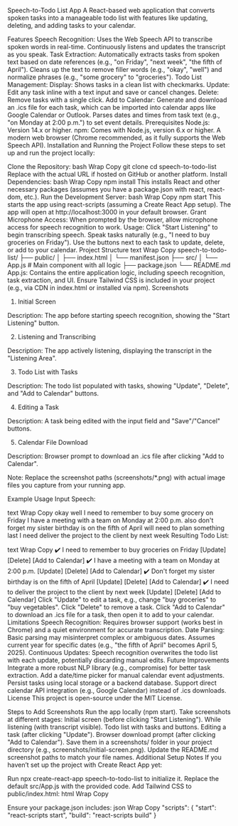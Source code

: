 Speech-to-Todo List App
A React-based web application that converts spoken tasks into a manageable todo list with features like updating, deleting, and adding tasks to your calendar.

Features
Speech Recognition:
Uses the Web Speech API to transcribe spoken words in real-time.
Continuously listens and updates the transcript as you speak.
Task Extraction:
Automatically extracts tasks from spoken text based on date references (e.g., "on Friday", "next week", "the fifth of April").
Cleans up the text to remove filler words (e.g., "okay", "well") and normalize phrases (e.g., "some grocery" to "groceries").
Todo List Management:
Display: Shows tasks in a clean list with checkmarks.
Update: Edit any task inline with a text input and save or cancel changes.
Delete: Remove tasks with a single click.
Add to Calendar:
Generate and download an .ics file for each task, which can be imported into calendar apps like Google Calendar or Outlook.
Parses dates and times from task text (e.g., "on Monday at 2:00 p.m.") to set event details.
Prerequisites
Node.js: Version 14.x or higher.
npm: Comes with Node.js, version 6.x or higher.
A modern web browser (Chrome recommended, as it fully supports the Web Speech API).
Installation and Running the Project
Follow these steps to set up and run the project locally:

Clone the Repository:
bash
Wrap
Copy
git clone <repository-url>
cd speech-to-todo-list
Replace <repository-url> with the actual URL if hosted on GitHub or another platform.
Install Dependencies:
bash
Wrap
Copy
npm install
This installs React and other necessary packages (assumes you have a package.json with react, react-dom, etc.).
Run the Development Server:
bash
Wrap
Copy
npm start
This starts the app using react-scripts (assuming a Create React App setup). The app will open at http://localhost:3000 in your default browser.
Grant Microphone Access:
When prompted by the browser, allow microphone access for speech recognition to work.
Usage:
Click "Start Listening" to begin transcribing speech.
Speak tasks naturally (e.g., "I need to buy groceries on Friday").
Use the buttons next to each task to update, delete, or add to your calendar.
Project Structure
text
Wrap
Copy
speech-to-todo-list/
├── public/
│   ├── index.html
│   └── manifest.json
├── src/
│   └── App.js          # Main component with all logic
├── package.json
└── README.md
App.js: Contains the entire application logic, including speech recognition, task extraction, and UI.
Ensure Tailwind CSS is included in your project (e.g., via CDN in index.html or installed via npm).
Screenshots
1. Initial Screen

Description: The app before starting speech recognition, showing the "Start Listening" button.

2. Listening and Transcribing

Description: The app actively listening, displaying the transcript in the "Listening Area".

3. Todo List with Tasks

Description: The todo list populated with tasks, showing "Update", "Delete", and "Add to Calendar" buttons.

4. Editing a Task

Description: A task being edited with the input field and "Save"/"Cancel" buttons.

5. Calendar File Download

Description: Browser prompt to download an .ics file after clicking "Add to Calendar".

Note: Replace the screenshot paths (screenshots/*.png) with actual image files you capture from your running app.

Example Usage
Input Speech:

text
Wrap
Copy
okay well I need to remember to buy some grocery on Friday I have a meeting with a team on Monday at 2:00 p.m. also don't forget my sister birthday is on the fifth of April will need to plan something last I need deliver the project to the client by next week
Resulting Todo List:

text
Wrap
Copy
✔️ I need to remember to buy groceries on Friday         [Update] [Delete] [Add to Calendar]
✔️ I have a meeting with a team on Monday at 2:00 p.m.   [Update] [Delete] [Add to Calendar]
✔️ Don't forget my sister birthday is on the fifth of April  [Update] [Delete] [Add to Calendar]
✔️ I need to deliver the project to the client by next week  [Update] [Delete] [Add to Calendar]
Click "Update" to edit a task, e.g., change "buy groceries" to "buy vegetables".
Click "Delete" to remove a task.
Click "Add to Calendar" to download an .ics file for a task, then open it to add to your calendar.
Limitations
Speech Recognition: Requires browser support (works best in Chrome) and a quiet environment for accurate transcription.
Date Parsing: Basic parsing may misinterpret complex or ambiguous dates. Assumes current year for specific dates (e.g., "the fifth of April" becomes April 5, 2025).
Continuous Updates: Speech recognition overwrites the todo list with each update, potentially discarding manual edits.
Future Improvements
Integrate a more robust NLP library (e.g., compromise) for better task extraction.
Add a date/time picker for manual calendar event adjustments.
Persist tasks using local storage or a backend database.
Support direct calendar API integration (e.g., Google Calendar) instead of .ics downloads.
License
This project is open-source under the MIT License.

Steps to Add Screenshots
Run the app locally (npm start).
Take screenshots at different stages:
Initial screen (before clicking "Start Listening").
While listening (with transcript visible).
Todo list with tasks and buttons.
Editing a task (after clicking "Update").
Browser download prompt (after clicking "Add to Calendar").
Save them in a screenshots/ folder in your project directory (e.g., screenshots/initial-screen.png).
Update the README.md screenshot paths to match your file names.
Additional Setup Notes
If you haven’t set up the project with Create React App yet:

Run npx create-react-app speech-to-todo-list to initialize it.
Replace the default src/App.js with the provided code.
Add Tailwind CSS to public/index.html:
html
Wrap
Copy
<link href="https://cdn.jsdelivr.net/npm/tailwindcss@2.2.19/dist/tailwind.min.css" rel="stylesheet">
Ensure your package.json includes:
json
Wrap
Copy
"scripts": {
  "start": "react-scripts start",
  "build": "react-scripts build"
}
